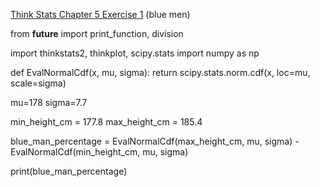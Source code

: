 [Think Stats Chapter 5 Exercise 1](http://greenteapress.com/thinkstats2/html/thinkstats2006.html#toc50) (blue men)

 from __future__ import print_function, division
 
 import thinkstats2, thinkplot, scipy.stats
 import numpy as np
 
 def EvalNormalCdf(x, mu, sigma):
	return scipy.stats.norm.cdf(x, loc=mu, scale=sigma)
 
 mu=178
 sigma=7.7
 
 min_height_cm = 177.8
 max_height_cm = 185.4
 
 blue_man_percentage = EvalNormalCdf(max_height_cm, mu, sigma) - EvalNormalCdf(min_height_cm, mu, sigma)
 
 print(blue_man_percentage)
